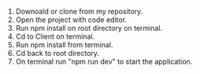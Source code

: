1. Downoald or clone from my repository.
2. Open the project with code editor.
3. Run npm install on root directory on terminal.
4. Cd to Client on terminal.
5. Run npm install from terminal.
6. Cd back to root directory.
7. On terminal run "npm run dev" to start the application.